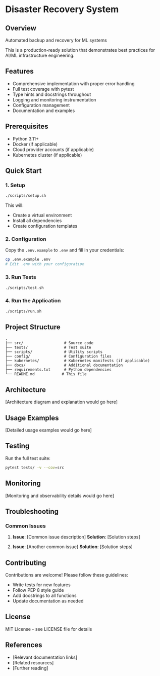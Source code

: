 # Disaster Recovery System

## Overview

Automated backup and recovery for ML systems

This is a production-ready solution that demonstrates best practices for AI/ML infrastructure engineering.

## Features

- Comprehensive implementation with proper error handling
- Full test coverage with pytest
- Type hints and docstrings throughout
- Logging and monitoring instrumentation
- Configuration management
- Documentation and examples

## Prerequisites

- Python 3.11+
- Docker (if applicable)
- Cloud provider accounts (if applicable)
- Kubernetes cluster (if applicable)

## Quick Start

### 1. Setup

```bash
./scripts/setup.sh
```

This will:
- Create a virtual environment
- Install all dependencies
- Create configuration templates

### 2. Configuration

Copy the `.env.example` to `.env` and fill in your credentials:

```bash
cp .env.example .env
# Edit .env with your configuration
```

### 3. Run Tests

```bash
./scripts/test.sh
```

### 4. Run the Application

```bash
./scripts/run.sh
```

## Project Structure

```
.
├── src/                  # Source code
├── tests/                # Test suite
├── scripts/              # Utility scripts
├── config/               # Configuration files
├── kubernetes/           # Kubernetes manifests (if applicable)
├── docs/                 # Additional documentation
├── requirements.txt      # Python dependencies
└── README.md            # This file
```

## Architecture

[Architecture diagram and explanation would go here]

## Usage Examples

[Detailed usage examples would go here]

## Testing

Run the full test suite:

```bash
pytest tests/ -v --cov=src
```

## Monitoring

[Monitoring and observability details would go here]

## Troubleshooting

### Common Issues

1. **Issue**: [Common issue description]
   **Solution**: [Solution steps]

2. **Issue**: [Another common issue]
   **Solution**: [Solution steps]

## Contributing

Contributions are welcome! Please follow these guidelines:
- Write tests for new features
- Follow PEP 8 style guide
- Add docstrings to all functions
- Update documentation as needed

## License

MIT License - see LICENSE file for details

## References

- [Relevant documentation links]
- [Related resources]
- [Further reading]
